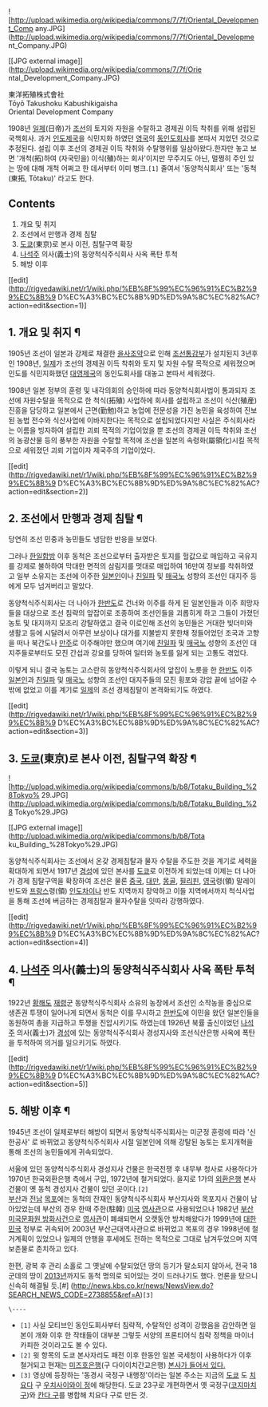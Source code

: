 ![http://upload.wikimedia.org/wikipedia/commons/7/7f/Oriental_Development_Comp
any.JPG](http://upload.wikimedia.org/wikipedia/commons/7/7f/Oriental_Developme
nt_Company.JPG)

[[JPG external image]](http://upload.wikimedia.org/wikipedia/commons/7/7f/Orie
ntal_Development_Company.JPG)

  
東洋拓殖株式會社  
Tōyō Takushoku Kabushikigaisha  
Oriental Development Company

1908년 [일제](%EC%9D%BC%EC%A0%9C.md)(日帝)가 [조선](%EC%A1%B0%EC%84%A0.md)의 토지와
자원을 수탈하고 경제권 이득 착취를 위해 설립된 국책회사. 과거 [인도제국](%EC%9D%B8%EB%8F%84%20%EC%A0%9C%EA%B5%AD.md)을 식민지화 하였던
[영국](%EC%98%81%EA%B5%AD.md)의
[동인도회사](%EB%8F%99%EC%9D%B8%EB%8F%84%ED%9A%8C%EC%82%AC.md)를 본따서 지었던 것으로
추정된다. 설립 이후 조선의 경제권 이득 착취와 수탈행위를 일삼아왔다.한자만 놓고 보면 '개척(拓)하여 (자국민을) 이식(殖)하는
회사'이지만 무주지도 아닌, 멀쩡히 주인 있는 땅에 대해 개척 어쩌고 한 데서부터 이미 병크.`[1]` 줄여서 '동양척식회사' 또는
'동척(東拓, Tōtaku)' 라고도 한다.

## Contents

    

1. 개요 및 취지 
2. 조선에서 만행과 경제 침탈 
3. [도쿄](%EB%8F%84%EC%BF%84.md)(東京)로 본사 이전, 침탈구역 확장 
4. [나석주](%EB%82%98%EC%84%9D%EC%A3%BC.md) 의사(義士)의 동양척식주식회사 사옥 폭탄 투척 
5. 해방 이후 

[[edit](http://rigvedawiki.net/r1/wiki.php/%EB%8F%99%EC%96%91%EC%B2%99%EC%8B%9
D%EC%A3%BC%EC%8B%9D%ED%9A%8C%EC%82%AC?action=edit&section=1)]

## 1. 개요 및 취지 ¶

1905년 조선이 일본과 강제로 채결한 [을사조약](%EC%9D%84%EC%82%AC%EC%A1%B0%EC%95%BD.md)으로 인해
[조선통감부](%EC%A1%B0%EC%84%A0%ED%86%B5%EA%B0%90%EB%B6%80.md)가 설치된지 3년후인 1908년,
[일제](%EC%9D%BC%EC%A0%9C.md)가 조선의 경제권 이득 착취와 토지 및 자원 수탈 목적으로 세워졌으며 인도를
식민지화했던 [대영제국](%EB%8C%80%EC%98%81%EC%A0%9C%EA%B5%AD.md)의 동인도회사를 대놓고 본따서
세워졌다.

  

1908년 일본 정부의 훈령 및 내각의회의 승인하에 따라 동양척식회사법이 통과되자 조선에 자원수탈을 목적으로 한 척식(拓殖) 사업하에 회사를
설립하고 조선이 식산(殖産) 진흥을 담당하고 일본에서 근면(勤勉)하고 농업에 전문성을 가진 농민을 육성하여 진보된 농법 전수와 식산사업에
이바지한다는 목적으로 설립되었다지만 사실은 주식회사라는 이름을 빙자하여 설립한 괴뢰 목적의 기업이었을 뿐 조선의 경제권 이득 착취와 조선의
농광산물 등의 풍부한 자원을 수탈할 목적에 조선을 일본의 속령화(屬領化)시킬 목적으로 세워졌던 괴뢰 기업이자 제국주의 기업이었다.

  

[[edit](http://rigvedawiki.net/r1/wiki.php/%EB%8F%99%EC%96%91%EC%B2%99%EC%8B%9
D%EC%A3%BC%EC%8B%9D%ED%9A%8C%EC%82%AC?action=edit&section=2)]

## 2. 조선에서 만행과 경제 침탈 ¶

당연히 조선 민중과 농민들도 냉담한 반응을 보였다.

  

그러나 [한일합방](%ED%95%9C%EC%9D%BC%ED%95%A9%EB%B0%A9.md) 이후 동척은 조선으로부터 출자받은 토지를
헐값으로 매입하고 국유지를 강제로 불하하여 막대한 면적의 삼림지를 멋대로 매입하여 16만여 정보를 착취하였고 일부 소유지는 조선에 이주한
[일본인](%EC%9D%BC%EB%B3%B8%EC%9D%B8.md)이나
[친일파](%EC%B9%9C%EC%9D%BC%ED%8C%8C.md) 및
[매국노](%EB%A7%A4%EA%B5%AD%EB%85%B8.md) 성향의 조선인 대지주 등에게 모두 넘겨버리고 말았다.

  

동양척식주식회사는 더 나아가 [한반도](%ED%95%9C%EB%B0%98%EB%8F%84.md)로 건너와 이주를 하게 된 일본인들과
이주 희망자들을 대상으로 조선 침략의 앞잡이로 조종하여 조선인들을 괴롭히게 하고 그들이 가졌던 농토 및 대지까지 모조리 강탈하였고 결국
이로인해 조선의 농민들은 거대한 빚더미와 생활고 등에 시달려서 아무런 보상이나 대가를 지불받지 못한채 정들어었던 조국과 고향을 떠나 북간도나
[만주](%EB%A7%8C%EC%A3%BC.md)로 이주해야만 했으며 여기에
[친일파](%EC%B9%9C%EC%9D%BC%ED%8C%8C.md) 및
[매국노](%EB%A7%A4%EA%B5%AD%EB%85%B8.md) 성향의 조선인 대지주들로부터도 모진 간섭과 강요를 당하여 일터와
농토를 잃게 되는 고통도 겪었다.

  

이렇게 되니 결국 농토는 고스란히 동양척식주식회사의 앞잡이 노릇을 한
[한반도](%ED%95%9C%EB%B0%98%EB%8F%84.md) 이주
[일본인](%EC%9D%BC%EB%B3%B8%EC%9D%B8.md)과
[친일파](%EC%B9%9C%EC%9D%BC%ED%8C%8C.md) 및
[매국노](%EB%A7%A4%EA%B5%AD%EB%85%B8.md) 성향의 조선인 대지주들의 모진 횡포와 강압 끝에 넘어갈 수 밖에
없었고 이를 계기로 [일제](%EC%9D%BC%EC%A0%9C.md)의 조선 경제침탈이 본격화되기도 하였다.

  

[[edit](http://rigvedawiki.net/r1/wiki.php/%EB%8F%99%EC%96%91%EC%B2%99%EC%8B%9
D%EC%A3%BC%EC%8B%9D%ED%9A%8C%EC%82%AC?action=edit&section=3)]

## 3. [도쿄](%EB%8F%84%EC%BF%84.md)(東京)로 본사 이전, 침탈구역 확장 ¶

![http://upload.wikimedia.org/wikipedia/commons/b/b8/Totaku_Building_%28Tokyo%
29.JPG](http://upload.wikimedia.org/wikipedia/commons/b/b8/Totaku_Building_%28
Tokyo%29.JPG)

[[JPG external image]](http://upload.wikimedia.org/wikipedia/commons/b/b8/Tota
ku_Building_%28Tokyo%29.JPG)

동양척식주식회사는 조선에서 온갖 경제침탈과 물자 수탈을 주도한 것을 계기로 세력을 확대하게 되면서 1917년
[경성](%EA%B2%BD%EC%84%B1.md)에 있던 본사를 [도쿄](%EB%8F%84%EC%BF%84.md)로 이전하게
되었는데 이제는 더 나아가 경제 침탈구역을 확장하여 조선은 물론 [중국](%EC%A4%91%EA%B5%AD.md),
[대만](%EB%8C%80%EB%A7%8C.md), [몽골](%EB%AA%BD%EA%B3%A8.md),
[필리핀](%ED%95%84%EB%A6%AC%ED%95%80.md), [영국](%EC%98%81%EA%B5%AD.md)령(領)
말레이 반도와 [프랑스](%ED%94%84%EB%9E%91%EC%8A%A4.md)령(領)
[인도차이나](%EC%9D%B8%EB%8F%84%EC%B0%A8%EC%9D%B4%EB%82%98.md) 반도 지역까지 장악하고 이들
지역에서까지 척식사업을 통해 조선에 버금하는 경제침탈과 물자수탈을 잇따라 강행하였다.

  

[[edit](http://rigvedawiki.net/r1/wiki.php/%EB%8F%99%EC%96%91%EC%B2%99%EC%8B%9
D%EC%A3%BC%EC%8B%9D%ED%9A%8C%EC%82%AC?action=edit&section=4)]

## 4. [나석주](%EB%82%98%EC%84%9D%EC%A3%BC.md) 의사(義士)의 동양척식주식회사 사옥 폭탄 투척 ¶

1922년 [황해도](%ED%99%A9%ED%95%B4%EB%8F%84.md) [재령](%EC%9E%AC%EB%A0%B9.md)군
동양척식주식회사 소유의 농장에서 조선인 소작농을 중심으로 생존권 투쟁이 일어나게 되면서 동척은 이를 무시하고
[한반도](%ED%95%9C%EB%B0%98%EB%8F%84.md)에 이민을 왔던 일본인들을 동원하여 총을 지급하고 투쟁을 진압시키기도
하였는데 1926년 북률 출신이었던 [나석주](%EB%82%98%EC%84%9D%EC%A3%BC.md) 의사(義士)가
[경성](%EA%B2%BD%EC%84%B1.md)에 있는 동양척식주식회사 경성지사와 조선식산은행 사옥에 폭탄을 투척하여 의거를
일으키기도 하였다.

  

[[edit](http://rigvedawiki.net/r1/wiki.php/%EB%8F%99%EC%96%91%EC%B2%99%EC%8B%9
D%EC%A3%BC%EC%8B%9D%ED%9A%8C%EC%82%AC?action=edit&section=5)]

## 5. 해방 이후 ¶

1945년 조선이 일제로부터 해방이 되면서 동양척식주식회사는 미군정 훈령에 따라 '신한공사' 로 바뀌었고 동양척식주식회사 시절 일본인에 의해
강탈된 농토는 토지개혁을 통해 조선의 농민들에게 귀속되었다.

  

서울에 있던 동양척식주식회사 경성지사 건물은 한국전쟁 후 내무부 청사로 사용하다가 1970년 한국외환은행 측에서 구입, 1972년에
철거되었다. 을지로 1가의 [외환은행](%EC%99%B8%ED%99%98%EC%9D%80%ED%96%89.md) 본사 건물이 옛 동척
경성지사 건물이 있던 곳이다.`[2]`  
[부산](%EB%B6%80%EC%82%B0.md)과 [전남](%EC%A0%84%EB%82%A8.md)
[목포](%EB%AA%A9%ED%8F%AC.md)에는 동척의 잔재인 동양척식주식회사 부산지사와 목포지사 건물이 남아있었는데 부산의 경우
한때 주한(駐韓) [미국](%EB%AF%B8%EA%B5%AD.md)
[영사관](%EC%98%81%EC%82%AC%EA%B4%80.md)으로 사용되었으나 1982년 [부산 미국문화원 방화사건](%EB%B6%80%EC%82%B0%20%EB%AF%B8%EA%B5%AD%EB%AC%B8%ED%99%94%EC%9B%90%20%EB%B0%A9%ED%99%94%EC%82%AC%EA%B1%B4.md)으로 [영사관](%EC%98%81%EC%82%AC%EA%B4%80.md)이 폐쇄되면서
오랫동안 방치해왔다가 1999년에 [대한민국](%EB%8C%80%ED%95%9C%EB%AF%BC%EA%B5%AD.md) 정부로 귀속되어
2003년 부산근대역사관으로 바뀌었고 목포의 경우 1998년에 철거계획이 있었으나 일제의 만행을 후세에도 전하는 목적으로 그대로 남겨두었으며
지역 보존물로 존치하고 있다.

  

한편, 광복 후 관리 소홀로 그 옛날에 수탈되었던 땅의 등기가 말소되지 않아서, 전국 18군데의 땅이
[2013년](2013%EB%85%84.md)까지도 동척 명의로 되어있는 것이 드러나기도 했다. 언론을 탔으니 신속히 해결될 듯.[#]
(http://news.kbs.co.kr/news/NewsView.do?SEARCH_NEWS_CODE=2738855&ref=A)`[3]`

`\----`

  * `[1]` 사실 모티브인 동인도회사부터 침략적, 수탈적인 성격이 강했음을 감안하면 일본이 개화 이후 한 작태들이 대부분 그렇듯 서양의 프론티어식 침략 정책을 마이너 카피한 것이라고도 볼 수 있다.
  * `[2]` 윗 항목의 도쿄 본사자리도 패전 이후 한동안 일본 국세청이 사용하다가 이후 철거되고 현재는 [미즈호은행](%EB%AF%B8%EC%A6%88%ED%98%B8%EC%9D%80%ED%96%89.md)(구 다이이치간교은행) [본사가 들어서 있다.](http://commons.wikimedia.org/wiki/File:Mizuho_Bank,_Ltd._\(head_office\).jpg)
  * `[3]` 영상에 등장하는 '동경시 국정구 내행정'이라는 일본 주소는 지금의 [도쿄](%EB%8F%84%EC%BF%84.md) 도 [치요다](%EC%B9%98%EC%9A%94%EB%8B%A4.md) 구 [우치사이와이 정](http://ja.wikipedia.org/wiki/%E5%86%85%E5%B9%B8%E7%94%BA)에 해당한다. 도쿄 23구로 개편하면서 옛 국정구([코지마치 구](http://ja.wikipedia.org/wiki/%E9%BA%B9%E7%94%BA%E5%8C%BA))와 [칸다 구](http://ja.wikipedia.org/wiki/%E7%A5%9E%E7%94%B0%E5%8C%BA)를 병합해 치요다 구로 만든 것.

